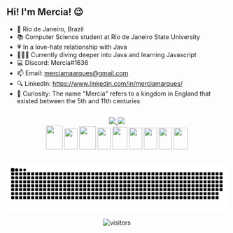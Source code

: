 
## Hi! I'm Mercia! 😉

- 📍 Rio de Janeiro, Brazil &nbsp;
- 📚 Computer Science student at Rio de Janeiro State University &nbsp;
- 💗 In a love-hate relationship with Java &nbsp;
- 👩🏻‍💻 Currently diving deeper into Java and learning Javascript &nbsp;
- 💻 Discord: Mercia#1636 &nbsp;
- 📫 Email: merciamaarques@gmail.com &nbsp;
- 🔍 LinkedIn: https://www.linkedin.com/in/merciamarques/ &nbsp;
- 👑 Curiosity: The name "Mercia" refers to a kingdom in England that existed between the 5th and 11th centuries 


##

<div align = "center"> 
  <a href="https://github.com/mercietc">
    <img height=150px src="https://github-readme-stats-git-masterrstaa-rickstaa.vercel.app/api?username=mercietc&show_icons=true&theme=outrun&count_private=true&includes_all_commits=true" />
    <img height = 150px src="https://github-readme-stats-git-masterrstaa-rickstaa.vercel.app/api/top-langs/?username=mercietc&show_icons=true&hide=html&layout=compact&theme=outrun" />
  </a>
 </div>
 
<div align = "center">  
<img height="55px" width="38px" src="https://cdn.jsdelivr.net/gh/devicons/devicon/icons/java/java-original.svg" />
<img height="48px" width="30px" src="https://cdn.jsdelivr.net/gh/devicons/devicon/icons/spring/spring-original.svg" />
<img height ="53px" width="38px" src="https://cdn.jsdelivr.net/gh/devicons/devicon/icons/python/python-original.svg"/>
<img height="50px" width="30px" src="https://cdn.jsdelivr.net/gh/devicons/devicon/icons/amazonwebservices/amazonwebservices-original.svg">
<img height ="52px" width="34px" src="https://cdn.jsdelivr.net/gh/devicons/devicon/icons/postgresql/postgresql-original.svg"/>
<img height="50px" width="30px" src="https://cdn.jsdelivr.net/gh/devicons/devicon/icons/html5/html5-original.svg" />        
<img height="50px" width="30px" src="https://cdn.jsdelivr.net/gh/devicons/devicon/icons/css3/css3-original.svg" />
<img height="50px" width="30px" src="https://cdn.jsdelivr.net/gh/devicons/devicon/icons/javascript/javascript-original.svg"/> 
<img height="50px" width="32px" src="https://cdn.jsdelivr.net/gh/devicons/devicon/icons/mysql/mysql-original.svg"/> 
</div>

 ##

 ![Snake animation](https://github.com/mercietc/mercietc/blob/output/github-contribution-grid-snake.svg)

<div align ="center">
  <img src="https://gpvc.arturio.dev/mercietc" alt="visitors">
</div>
